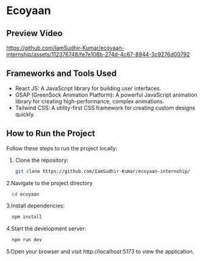 # Ecoyaan

## Preview Video



https://github.com/IamSudhir-Kumar/ecoyaan-internship/assets/112376748/fe7e108b-274d-4c67-8944-3c9276d00792



## Frameworks and Tools Used

- React JS: A JavaScript library for building user interfaces.
- GSAP (GreenSock Animation Platform): A powerful JavaScript animation library for creating high-performance, complex animations.
- Tailwind CSS: A utility-first CSS framework for creating custom designs quickly.

## How to Run the Project

Follow these steps to run the project locally:

1. Clone the repository:

   ```bash
   git clone https://github.com/IamSudhir-Kumar/ecoyaan-internship/
   ````
2.Navigate to the project directory 
 ```bash
   cd ecoyaan
   ````
3.Install dependencies:
 ```bash
   npm install
   ````
4.Start the development server:
 ```bash
   npm run dev
   ````
5.Open your browser and visit http://localhost:5173 to view the application.




